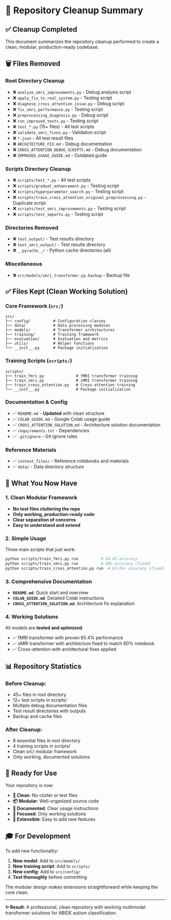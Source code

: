 # 🧹 Repository Cleanup Summary

## ✅ Cleanup Completed

This document summarizes the repository cleanup performed to create a clean, modular, production-ready codebase.

## 🗑️ Files Removed

### **Root Directory Cleanup**
- ❌ `analyze_smri_improvements.py` - Debug analysis script
- ❌ `apply_fix_to_real_system.py` - Testing script  
- ❌ `diagnose_cross_attention_issue.py` - Debug script
- ❌ `fix_smri_performance.py` - Testing script
- ❌ `preprocessing_diagnosis.py` - Debug script
- ❌ `run_improved_tests.py` - Testing script
- ❌ `test_*.py` (15+ files) - All test scripts
- ❌ `validate_smri_fixes.py` - Validation script
- ❌ `*.json` - All test result files
- ❌ `ARCHITECTURE_FIX.md` - Debug documentation
- ❌ `CROSS_ATTENTION_DEBUG_SCRIPTS.md` - Debug documentation
- ❌ `IMPROVED_USAGE_GUIDE.md` - Outdated guide

### **Scripts Directory Cleanup**
- ❌ `scripts/test_*.py` - All test scripts
- ❌ `scripts/gradual_enhancement.py` - Testing script
- ❌ `scripts/hyperparameter_search.py` - Testing script
- ❌ `scripts/train_cross_attention_original_preprocessing.py` - Duplicate script
- ❌ `scripts/test_smri_improvements.py` - Testing script
- ❌ `scripts/test_imports.py` - Testing script

### **Directories Removed**
- ❌ `test_output/` - Test results directory
- ❌ `test_smri_output/` - Test results directory
- ❌ `__pycache__/` - Python cache directories (all)

### **Miscellaneous**
- ❌ `src/models/smri_transformer.py.backup` - Backup file

## ✅ Files Kept (Clean Working Solution)

### **Core Framework (`src/`)**
```
src/
├── config/          # Configuration classes
├── data/            # Data processing modules  
├── models/          # Transformer architectures
├── training/        # Training framework
├── evaluation/      # Evaluation and metrics
├── utils/           # Helper functions
└── __init__.py      # Package initialization
```

### **Training Scripts (`scripts/`)**  
```
scripts/
├── train_fmri.py              # fMRI transformer training
├── train_smri.py              # sMRI transformer training
├── train_cross_attention.py   # Cross-attention training
└── __init__.py                # Package initialization
```

### **Documentation & Config**
- ✅ `README.md` - **Updated** with clean structure
- ✅ `COLAB_GUIDE.md` - Google Colab usage guide
- ✅ `CROSS_ATTENTION_SOLUTION.md` - Architecture solution documentation
- ✅ `requirements.txt` - Dependencies
- ✅ `.gitignore` - Git ignore rules

### **Reference Materials**
- ✅ `context_files/` - Reference notebooks and materials
- ✅ `data/` - Data directory structure

## 🎯 What You Now Have

### **1. Clean Modular Framework**
- **No test files cluttering the repo**
- **Only working, production-ready code**
- **Clear separation of concerns**
- **Easy to understand and extend**

### **2. Simple Usage**
Three main scripts that just work:
```bash
python scripts/train_fmri.py run          # 65.4% accuracy
python scripts/train_smri.py run          # 60% accuracy (fixed)
python scripts/train_cross_attention.py run  # 63.6%+ accuracy (fixed)
```

### **3. Comprehensive Documentation**
- **`README.md`**: Quick start and overview
- **`COLAB_GUIDE.md`**: Detailed Colab instructions  
- **`CROSS_ATTENTION_SOLUTION.md`**: Architecture fix explanation

### **4. Working Solutions**
All models are **tested and optimized**:
- ✅ fMRI transformer with proven 65.4% performance
- ✅ sMRI transformer with architecture fixed to match 60% notebook
- ✅ Cross-attention with architectural fixes applied

## 📊 Repository Statistics

### **Before Cleanup:**
- 45+ files in root directory
- 12+ test scripts in scripts/
- Multiple debug documentation files
- Test result directories with outputs
- Backup and cache files

### **After Cleanup:**
- 8 essential files in root directory
- 4 training scripts in scripts/
- Clean src/ modular framework
- Only working, documented solutions

## 🚀 Ready for Use

Your repository is now:

- **🧹 Clean**: No clutter or test files
- **📦 Modular**: Well-organized source code
- **📖 Documented**: Clear usage instructions
- **🎯 Focused**: Only working solutions
- **🔧 Extensible**: Easy to add new features

## 🎓 For Development

To add new functionality:

1. **New model**: Add to `src/models/`
2. **New training script**: Add to `scripts/`
3. **New config**: Add to `src/config/`
4. **Test thoroughly** before committing

The modular design makes extensions straightforward while keeping the core clean.

---

**✨ Result**: A professional, clean repository with working multimodal transformer solutions for ABIDE autism classification. 